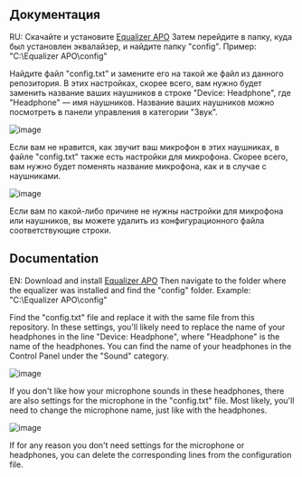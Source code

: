 ## Документация

RU: Скачайте и установите [Equalizer APO](https://sourceforge.net/projects/equalizerapo)
Затем перейдите в папку, куда был установлен эквалайзер, и найдите папку "config". Пример: "C:\Equalizer APO\config\"

Найдите файл "config.txt" и замените его на такой же файл из данного репозитория. В этих настройках, скорее всего, вам нужно будет заменить название ваших наушников в строке "Device: Headphone", где "Headphone" — имя наушников. Название ваших наушников можно посмотреть в панели управления в категории "Звук".

![image](https://github.com/DaniruAnime/Steelseries-Arctis-3-Equalizer-APO-Settings/assets/94218118/368cc4b8-bb02-4a45-853b-b9a09183e43f)


Если вам не нравится, как звучит ваш микрофон в этих наушниках, в файле "config.txt" также есть настройки для микрофона. Скорее всего, вам нужно будет поменять название микрофона, как и в случае с наушниками.

![image](https://github.com/DaniruAnime/Steelseries-Arctis-3-Equalizer-APO-Settings/assets/94218118/f0ce6e62-bde1-4b42-a566-3f80c2350923)


Если вам по какой-либо причине не нужны настройки для микрофона или наушников, вы можете удалить из конфигурационного файла соответствующие строки.


## Documentation

EN: Download and install [Equalizer APO](https://sourceforge.net/projects/equalizerapo)
Then navigate to the folder where the equalizer was installed and find the "config" folder. Example: "C:\Equalizer APO\config"

Find the "config.txt" file and replace it with the same file from this repository. In these settings, you'll likely need to replace the name of your headphones in the line "Device: Headphone", where "Headphone" is the name of the headphones. You can find the name of your headphones in the Control Panel under the "Sound" category.

![image](https://github.com/DaniruAnime/Steelseries-Arctis-3-Equalizer-APO-Settings/assets/94218118/653579f9-da5c-4830-89af-413e9bf1a4df)


If you don't like how your microphone sounds in these headphones, there are also settings for the microphone in the "config.txt" file. Most likely, you'll need to change the microphone name, just like with the headphones.

![image](https://github.com/DaniruAnime/Steelseries-Arctis-3-Equalizer-APO-Settings/assets/94218118/4f72fa38-3321-498f-924b-15809462f1c5)


If for any reason you don't need settings for the microphone or headphones, you can delete the corresponding lines from the configuration file.
